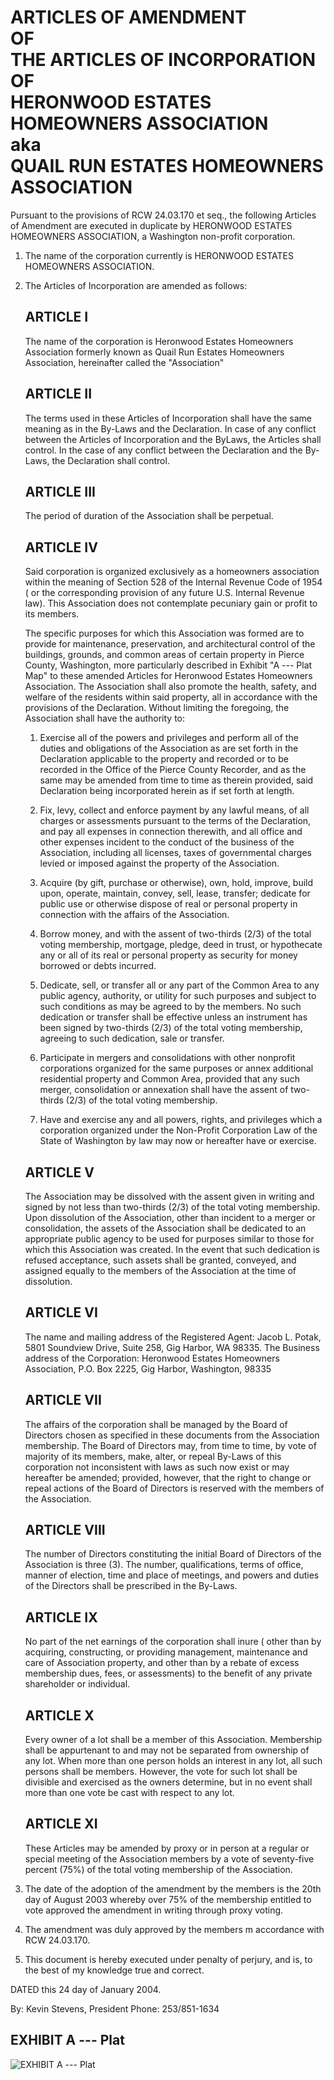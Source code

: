 # ARTICLES OF AMENDMENT<br>OF<br>THE ARTICLES OF INCORPORATION<br>OF<br>HERONWOOD ESTATES HOMEOWNERS ASSOCIATION<br>aka<br>QUAIL RUN ESTATES HOMEOWNERS ASSOCIATION 

Pursuant to the provisions of RCW 24.03.170 et seq., the following Articles of Amendment are executed in duplicate by HERONWOOD ESTATES HOMEOWNERS ASSOCIATION, a Washington non-profit corporation.

1. The name of the corporation currently is HERONWOOD ESTATES HOMEOWNERS ASSOCIATION. 

2. The Articles of Incorporation are amended as follows:
    
    ## ARTICLE I
    
    The name of the corporation is Heronwood Estates Homeowners Association formerly known as Quail Run Estates Homeowners Association, hereinafter called the "Association" 
    
    ## ARTICLE II 
    
    The terms used in these Articles of Incorporation shall have the same meaning as in the By-Laws and the Declaration. In case of any conflict between the Articles of Incorporation and the By­Laws, the Articles shall control. In the case of any conflict between the Declaration and the By­Laws, the Declaration shall control. 
    
    ## ARTICLE III 
    
    The period of duration of the Association shall be perpetual. 
    
    ## ARTICLE IV 
    
    Said corporation is organized exclusively as a homeowners association within the meaning of Section 528 of the Internal Revenue Code of 1954 ( or the corresponding provision of any future U.S. Internal Revenue law). This Association does not contemplate pecuniary gain or profit to its members. 
    
    The specific purposes for which this Association was formed are to provide for maintenance, preservation, and architectural control of the buildings, grounds, and common areas of certain property in Pierce County, Washington, more particularly described in Exhibit "A --- Plat Map" to these amended Articles for Heronwood Estates Homeowners Association. The Association shall also promote the health, safety, and welfare of the residents within said property, all in accordance with the provisions of the Declaration. Without limiting the foregoing, the Association shall have the authority to: 
    
    1. Exercise all of the powers and privileges and perform all of the duties and obligations of the Association as are set forth in the Declaration applicable to the property and recorded or to be recorded in the Office of the Pierce County Recorder, and as the same may be amended from time to time as therein provided, said Declaration being incorporated herein as if set forth at length.
    
    2. Fix, levy, collect and enforce payment by any lawful means, of all charges or assessments pursuant to the terms of the Declaration, and pay all expenses in connection therewith, and all office and other expenses incident to the conduct of the business of the Association, including all licenses, taxes of governmental charges levied or imposed against the property of the Association.
    
    3. Acquire (by gift, purchase or otherwise), own, hold, improve, build upon, operate, maintain, convey, sell, lease, transfer; dedicate for public use or otherwise dispose of real or personal property in connection with the affairs of the Association.
    
    4. Borrow money, and with the assent of two-thirds (2/3) of the total voting membership, mortgage, pledge, deed in trust, or hypothecate any or all of its real or personal property as security for money borrowed or debts incurred.
    
    5. Dedicate, sell, or transfer all or any part of the Common Area to any public agency, authority, or utility for such purposes and subject to such conditions as may be agreed to by the members. No such dedication or transfer shall be effective unless an instrument has been signed by two-thirds (2/3) of the total voting membership, agreeing to such dedication, sale or transfer.
    
    6. Participate in mergers and consolidations with other nonprofit corporations organized for the same purposes or annex additional residential property and Common Area, provided that any such merger, consolidation or annexation shall have the assent of two-thirds (2/3) of the total voting membership.
    
    7. Have and exercise any and all powers, rights, and privileges which a corporation organized under the Non-Profit Corporation Law of the State of Washington by law may now or hereafter have or exercise.
    
    ## ARTICLE V 
    
    The Association may be dissolved with the assent given in writing and signed by not less than two-thirds (2/3) of the total voting membership. Upon dissolution of the Association, other than incident to a merger or consolidation, the assets of the Association shall be dedicated to an appropriate public agency to be used for purposes similar to those for which this Association was created. In the event that such dedication is refused acceptance, such assets shall be granted, conveyed, and assigned equally to the members of the Association at the time of dissolution. 
    
    ## ARTICLE VI 
    
    The name and mailing address of the Registered Agent: Jacob L. Potak, 5801 Soundview Drive, Suite 258, Gig Harbor, WA 98335. The Business address of the Corporation: Heronwood Estates Homeowners Association, P.O. Box 2225, Gig Harbor, Washington, 98335 
    
    ## ARTICLE VII 
    
    The affairs of the corporation shall be managed by the Board of Directors chosen as specified in these documents from the Association membership. The Board of Directors may, from time to time, by vote of majority of its members, make, alter, or repeal By-Laws of this corporation not inconsistent with laws as such now exist or may hereafter be amended; provided, however, that the right to change or repeal actions of the Board of Directors is reserved with the members of the Association. 
    
    ## ARTICLE VIII 
    
    The number of Directors constituting the initial Board of Directors of the Association is three (3). The number, qualifications, terms of office, manner of election, time and place of meetings, and powers and duties of the Directors shall be prescribed in the By-Laws. 
    
    ## ARTICLE IX 
    
    No part of the net earnings of the corporation shall inure ( other than by acquiring, constructing, or providing management, maintenance and care of Association property, and other than by a rebate of excess membership dues, fees, or assessments) to the benefit of any private shareholder or individual. 
    
    ## ARTICLE X
    
    Every owner of a lot shall be a member of this Association. Membership shall be appurtenant to and may not be separated from ownership of any lot. When more than one person holds an interest in any lot, all such persons shall be members. However, the vote for such lot shall be divisible and exercised as the owners determine, but in no event shall more than one vote be cast with respect to any lot. 
    
    ## ARTICLE XI 
    
    These Articles may be amended by proxy or in person at a regular or special meeting of the Association members by a vote of seventy-five percent (75%) of the total voting membership of the Association. 

3. The date of the adoption of the amendment by the members is the 20th day of August 2003 whereby over 75% of the membership entitled to vote approved the amendment in writing through proxy voting. 

4. The amendment was duly approved by the members m accordance with RCW 24.03.170. 

5. This document is hereby executed under penalty of perjury, and is, to the best of my knowledge true and correct. 

DATED this 24 day of January 2004. 

By: Kevin Stevens, President
Phone: 253/851-1634

## EXHIBIT A --- Plat

![EXHIBIT A --- Plat](/plat.png)
